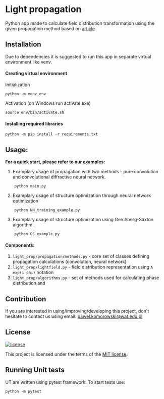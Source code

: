 # Light propagation

Python app made to calculate field distribution transformation using the given propagation method based
on [article](https://www.researchgate.net/publication/357437782_Neural-network_based_approach_to_optimize_THz_computer_generated_holograms)

## Installation

Due to dependencies it is suggested to run this app in separate virtual environment like venv.

#### Creating virtual environment

Initialization

    python -m venv env

Activation (on Windows run activate.exe)

    source env/bin/activate.sh

#### Installing required libraries

    python -m pip install -r requirements.txt

## Usage:

****For a quick start, please refer to our examples:****

1. Examplary usage of propagation with two methods - pure convolution and convolutional diffractive neural network.
```commandline
    python main.py
```

2. Examplary usage of structure optimization through neural network optimization
```commandline
    python NN_training_example.py
```

3. Examplary usage of structure optimization using Gerchberg-Saxton algorithm.
```commandline
    python GS_example.py
```

#### Components:

1. `light_prop/propagation/methods.py` - core set of classes defining propagation calculations (convolution, neural network)
2. `light_prop/lightfield.py` - field distribution representation using `A exp(i phi)`  notation
3. `light_prop/algorithms.py` - set of methods used for calculating phase distribution and 


## Contribution
If you are interested in using/improving/developing this project, don't hesitate to contact us using email: 
pawel.komorowski@wat.edu.pl

## License

[![license](https://img.shields.io/badge/license-MIT-green.svg)](hhttps://github.com/bbrozyna/light-propagation/blob/master/LICENSE)

This project is licensed under the terms of the [MIT license](/LICENSE).

## Running Unit tests

UT are written using pytest framework. To start tests use:

`python -m pytest`
